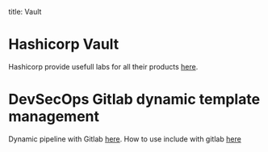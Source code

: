 title: Vault

# Hashicorp Vault

Hashicorp provide usefull labs for all their products [here](https://play.instruqt.com/hashicorp).


# DevSecOps Gitlab dynamic template management

Dynamic pipeline with Gitlab [here](https://www.objectif-libre.com/fr/blog/2021/02/23/une-nouvelle-ere-pour-gitlab-ci-pipelines-dynamiques/).
How to use include with gitlab [here](https://docs.gitlab.com/ee/ci/yaml/includes.html#use-variables-with-include)
